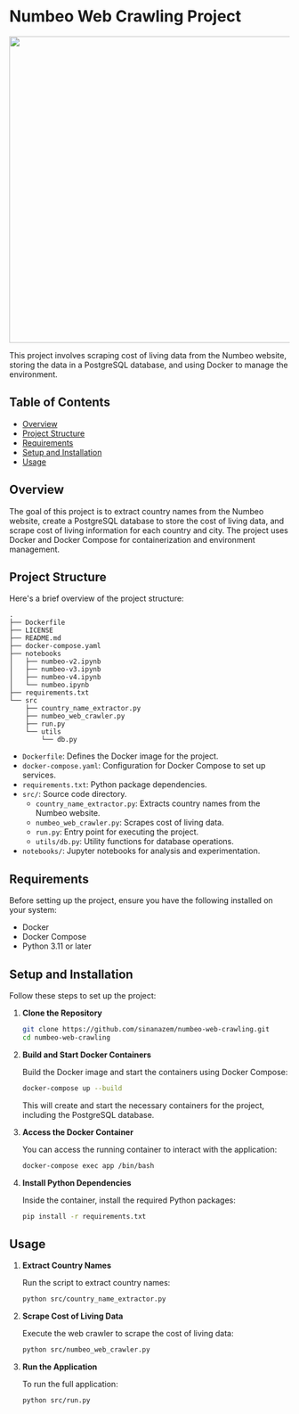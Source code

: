 # Numbeo Web Crawling Project
<img src="https://pngimg.com/uploads/world_map/world_map_PNG28.png" width=550>

This project involves scraping cost of living data from the Numbeo website, storing the data in a PostgreSQL database, and using Docker to manage the environment.

## Table of Contents

- [Overview](#overview)
- [Project Structure](#project-structure)
- [Requirements](#requirements)
- [Setup and Installation](#setup-and-installation)
- [Usage](#usage)

## Overview

The goal of this project is to extract country names from the Numbeo website, create a PostgreSQL database to store the cost of living data, and scrape cost of living information for each country and city. The project uses Docker and Docker Compose for containerization and environment management.

## Project Structure

Here's a brief overview of the project structure:

```
.
├── Dockerfile
├── LICENSE
├── README.md
├── docker-compose.yaml
├── notebooks
│   ├── numbeo-v2.ipynb
│   ├── numbeo-v3.ipynb
│   ├── numbeo-v4.ipynb
│   └── numbeo.ipynb
├── requirements.txt
└── src
    ├── country_name_extractor.py
    ├── numbeo_web_crawler.py
    ├── run.py
    └── utils
        └── db.py
```

- `Dockerfile`: Defines the Docker image for the project.
- `docker-compose.yaml`: Configuration for Docker Compose to set up services.
- `requirements.txt`: Python package dependencies.
- `src/`: Source code directory.
  - `country_name_extractor.py`: Extracts country names from the Numbeo website.
  - `numbeo_web_crawler.py`: Scrapes cost of living data.
  - `run.py`: Entry point for executing the project.
  - `utils/db.py`: Utility functions for database operations.
- `notebooks/`: Jupyter notebooks for analysis and experimentation.

## Requirements

Before setting up the project, ensure you have the following installed on your system:

- Docker
- Docker Compose
- Python 3.11 or later

## Setup and Installation

Follow these steps to set up the project:

1. **Clone the Repository**

   ```bash
   git clone https://github.com/sinanazem/numbeo-web-crawling.git
   cd numbeo-web-crawling
   ```

2. **Build and Start Docker Containers**

   Build the Docker image and start the containers using Docker Compose:

   ```bash
   docker-compose up --build
   ```

   This will create and start the necessary containers for the project, including the PostgreSQL database.

3. **Access the Docker Container**

   You can access the running container to interact with the application:

   ```bash
   docker-compose exec app /bin/bash
   ```

4. **Install Python Dependencies**

   Inside the container, install the required Python packages:

   ```bash
   pip install -r requirements.txt
   ```

## Usage

1. **Extract Country Names**

   Run the script to extract country names:

   ```bash
   python src/country_name_extractor.py
   ```

2. **Scrape Cost of Living Data**

   Execute the web crawler to scrape the cost of living data:

   ```bash
   python src/numbeo_web_crawler.py
   ```

3. **Run the Application**

   To run the full application:

   ```bash
   python src/run.py
   ```

